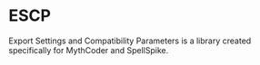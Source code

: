 # ESCP
Export Settings and Compatibility Parameters is a library created specifically for MythCoder and SpellSpike.
